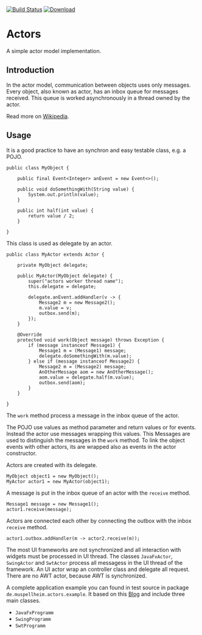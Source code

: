 [![Build Status](https://travis-ci.org/falkoschumann/java-actors.svg?branch=develop)](https://travis-ci.org/falkoschumann/java-actors)
[![Download](https://api.bintray.com/packages/falkoschumann/maven/actors/images/download.svg)](https://bintray.com/falkoschumann/maven/actors)

Actors
======

A simple actor model implementation.

Introduction
------------

In the actor model, communication between objects uses only messages. Every
object, also known as actor, has an inbox queue for messages received. This
queue is worked asynchronously in a thread owned by the actor.

Read more on [Wikipedia][1].


Usage
-----

It is a good practice to have an synchron and easy testable class, e.g. a POJO.

    public class MyObject {

        public final Event<Integer> anEvent = new Event<>();

        public void doSomethingWith(String value) {
            System.out.println(value);
        }

        public int half(int value) {
            return value / 2;
        }

    }

This class is used as delegate by an actor.

    public class MyActor extends Actor {

        private MyObject delegate;

        public MyActor(MyObject delegate) {
            super("actors worker thread name");
            this.delegate = delegate;

            delegate.anEvent.addHandler(v -> {
                Message2 m = new Message2();
                m.value = v;
                outbox.send(m);
            });
        }

        @Override
        protected void work(Object message) throws Exception {
            if (message instanceof Message1) {
                Message1 m = (Message1) message;
                delegate.doSomethingWith(m.value);
            } else if (message instanceof Message2) {
                Message2 m = (Message2) message;
                AnOtherMessage aom = new AnOtherMessage();
                aom.value = delegate.half(m.value);
                outbox.send(aom);
            }
        }

    }

The `work` method process a message in the inbox queue of the actor.

The POJO use values as method parameter and return values or for events. Instead
the actor use messages wrapping this values. This Messages are used to
distinguish the messages in the `work` method. To link the object events with
other actors, its are wrapped also as events in the actor constructor.

Actors are created with its delegate.

    MyObject object1 = new MyObject();
    MyActor actor1 = new MyActor(object1);

A message is put in the inbox queue of an actor with the `receive` method.

    Message1 message = new Message1();
    actor1.receive(message);

Actors are connected each other by connecting the outbox with the inbox
`receive` method.

    actor1.outbox.addHandler(m -> actor2.receive(m));

The most UI frameworks are not synchronized and all interaction with widgets
must be processed in UI thread. The classes `JavaFxActor`, `SwingActor` and
`SwtActor` process all messagess in the UI thread of the framework. An UI actor
wrap an controller class and delegate all request. There are no AWT actor,
because AWT is synchronized.

A complete application example you can found in test source in package
`de.muspellheim.actors.example`. It based on this [Blog][2] and include three
main classes.

*   `JavaFxProgramm`
*   `SwingProgramm`
*   `SwtProgramm`

[1]: https://en.wikipedia.org/wiki/Actor_model
[2]: http://geekswithblogs.net/theArchitectsNapkin/archive/2015/05/12/actors-in-a-ioda-architecture-by-example.aspx
